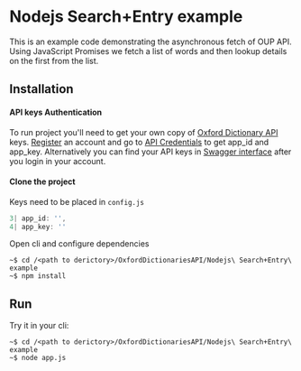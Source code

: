 # Nodejs Search+Entry example

This is an example code demonstrating the asynchronous fetch of OUP API. Using JavaScript Promises we fetch a list of words and then lookup details on the first from the list.


## Installation
#### API keys Authentication
To run project you'll need to get your own copy of [Oxford Dictionary API](https://developer.oxforddictionaries.com/documentation/getting_started) keys. 
[Register](https://developer.oxforddictionaries.com/?tag=#plans) an account and go to [API Credentials](https://developer.oxforddictionaries.com/admin/applications) to get app_id and app_key. Alternatively you can find your API keys in [Swagger interface](https://developer.oxforddictionaries.com/documentation) after you login in your account.

#### Clone the project
Keys need to be placed in `config.js`
```javascript
3| app_id: '',
4| app_key: ''
```
Open cli and configure dependencies
```
~$ cd /<path to derictory>/OxfordDictionariesAPI/Nodejs\ Search+Entry\ example 
~$ npm install
```

## Run 
Try it in your cli:
```
~$ cd /<path to derictory>/OxfordDictionariesAPI/Nodejs\ Search+Entry\ example 
~$ node app.js
```
